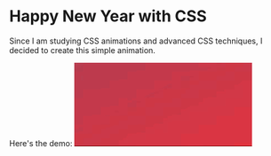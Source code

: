 # Happy New Year with CSS

Since I am studying CSS animations and advanced CSS techniques, I decided to create this simple animation.

Here's the demo:
![](happy_2019_320.gif)